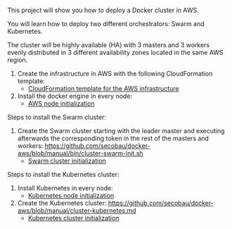 This project will show you how to deploy a Docker cluster in AWS.

You will learn how to deploy two different orchestrators: Swarm and Kubernetes.

The cluster will be highly available (HA) with 3 masters and 3 workers evenly distributed in 3 different availability zones located in the same AWS region.

1. Create the infrastructure in AWS with the following CloudFormation template: 
   * [CloudFormation template for the AWS infrastructure](etc/aws/http-3.yaml)
1. Install the docker engine in every node:
   * [AWS node initialization](bin/aws-node-ami.sh)

Steps to install the Swarm cluster:
1. Create the Swarm cluster starting with the leader master and executing afterwards the corresponding token in the rest of the masters and workers: https://github.com/secobau/docker-aws/blob/manual/bin/cluster-swarm-init.sh
   * [Swarm cluster initialization](bin/cluster-swarm-init.sh)

Steps to install the Kubernetes cluster:
1. Install Kubernetes in every node: 
   * [Kubernetes node initialization](bin/cluster-kubernetes-install.sh)
1. Create the Kubernetes cluster: https://github.com/secobau/docker-aws/blob/manual/cluster-kubernetes.md
   * [Kubernetes cluster initialization](cluster-kubernetes.md)
